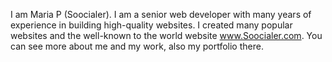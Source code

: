 I am Maria P (Soocialer). I am a senior web developer with many years of experience in building high-quality websites.
I created many popular websites and the well-known to the world website www.Soocialer.com. You can see more about me and my work, also my portfolio there. 
